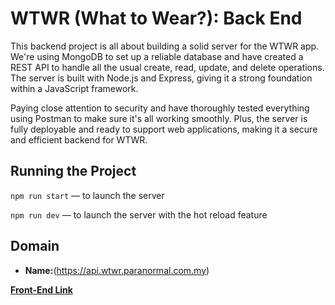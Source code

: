 # WTWR (What to Wear?): Back End
This backend project is all about building a solid server for the WTWR app. We're using MongoDB to set up a reliable database and have created a REST API to handle all the usual create, read, update, and delete operations. The server is built with Node.js and Express, giving it a strong foundation within a JavaScript framework.

Paying close attention to security and have thoroughly tested everything using Postman to make sure it's all working smoothly. Plus, the server is fully deployable and ready to support web applications, making it a secure and efficient backend for WTWR.
## Running the Project
`npm run start` — to launch the server 

`npm run dev` — to launch the server with the hot reload feature

## **Domain**
- **Name:**(https://api.wtwr.paranormal.com.my)	 

**[Front-End Link](https://github.com/J-Kay-808/se_project_react)**
